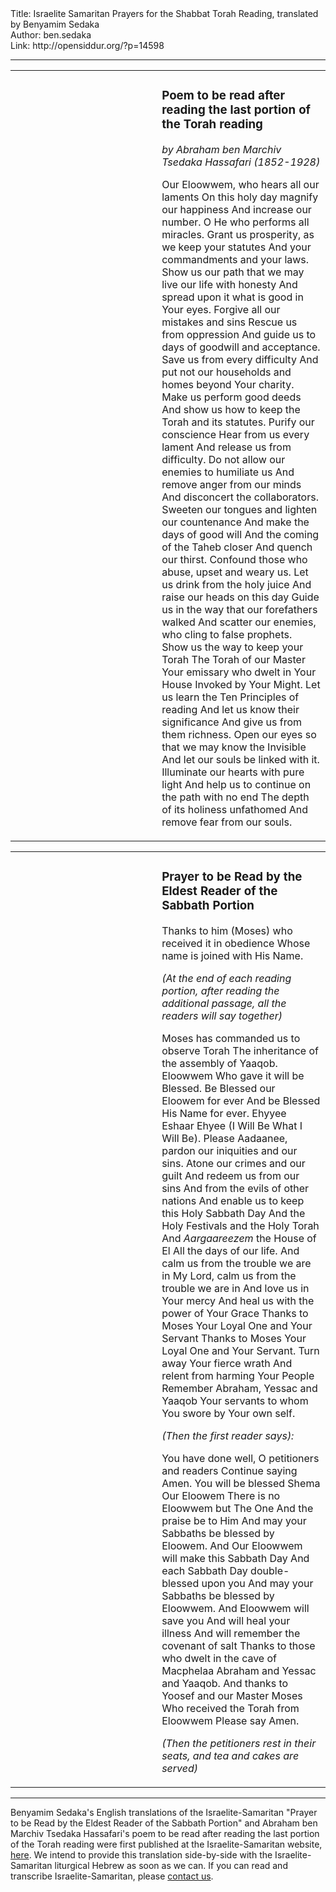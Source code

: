 <html>
<head></head>
<body>
Title: Israelite Samaritan Prayers for the Shabbat Torah Reading, translated by Benyamim Sedaka<br />
Author: ben.sedaka<br />
Link: http://opensiddur.org/?p=14598
<p />
<hr />

<table style="margin-left: auto;margin-right: auto;">
<tbody>
<tr><td style="vertical-align:top;" width="46%">
<div class="liturgy" style="text-align: right;"><span lang="he">

</span></div></td>

<td style="vertical-align:top;" width="53%"><div class="english">
<h3>Poem to be read after reading the last portion of the Torah reading</h3>

<em>by Abraham ben Marchiv Tsedaka Hassafari (1852-1928)</em>
 
Our Eloowwem, who hears all our laments
On this holy day magnify our happiness
And increase our number.
O He who performs all miracles.
Grant us prosperity, as we keep your statutes
And your commandments and your laws.
Show us our path that we may live our life with honesty
And spread upon it what is good in Your eyes.
Forgive all our mistakes and sins
Rescue us from oppression
And guide us to days of goodwill and acceptance.
Save us from every difficulty
And put not our households and homes beyond Your charity.
Make us perform good deeds
And show us how to keep the Torah and its statutes.
Purify our conscience
Hear from us every lament
And release us from difficulty.
Do not allow our enemies to humiliate us
And remove anger from our minds
And disconcert the collaborators.
Sweeten our tongues and lighten our countenance
And make the days of good will
And the coming of the Taheb closer
And quench our thirst.
Confound those who abuse, upset and weary us.
Let us drink from the holy juice
And raise our heads on this day
Guide us in the way that our forefathers walked
And scatter our enemies, who cling to false prophets.
Show us the way to keep your Torah
The Torah of our Master
Your emissary who dwelt in Your House
Invoked by Your Might.
Let us learn the Ten Principles of reading
And let us know their significance
And give us from them richness.
Open our eyes so that we may know the Invisible
And let our souls be linked with it.
Illuminate our hearts with pure light
And help us to continue on the path with no end
The depth of its holiness unfathomed
And remove fear from our souls.
</div></td>
</tr>
</tbody></table>



<table style="margin-left: auto;margin-right: auto;">
<tbody>
<tr><td style="vertical-align:top;" width="46%">
<div class="liturgy" style="text-align: right;"><span lang="he">

</span></div></td>

<td style="vertical-align:top;" width="53%"><div class="english">
<h3>Prayer to be Read by the Eldest Reader of the Sabbath Portion</h3>
 
Thanks to him (Moses) who received it in obedience Whose name is joined with His Name.

<em>(At the end of each reading portion, after reading the additional passage, all the readers will say together)</em>
 
Moses has commanded us to observe Torah
The inheritance of the assembly of Yaaqob.
Eloowwem Who gave it will be Blessed.
Be Blessed our Eloowem for ever
And be Blessed His Name for ever.
Ehyyee Eshaar Ehyee (I Will Be What I Will Be).
Please Aadaanee, pardon our iniquities and our sins.
Atone our crimes and our guilt
And redeem us from our sins
And from the evils of other nations
And enable us to keep this Holy Sabbath Day
And the Holy Festivals and the Holy Torah
And <em>Aargaareezem</em> the House of El
All the days of our life.
And calm us from the trouble we are in
My Lord, calm us from the trouble we are in
And love us in Your mercy
And heal us with the power of Your Grace
Thanks to Moses Your Loyal One and Your Servant
Thanks to Moses Your Loyal One and Your Servant.
Turn away Your fierce wrath
And relent from harming Your People
Remember Abraham, Yessac and Yaaqob
Your servants to whom You swore by Your own self.

<em>(Then the first reader says):</em>

You have done well, O petitioners and readers
Continue saying Amen.
You will be blessed Shema Our Eloowem
There is no Eloowwem but The One
And the praise be to Him
And may your Sabbaths be blessed by Eloowem.
And Our Eloowwem will make this Sabbath Day
And each Sabbath Day double-blessed upon you
And may your Sabbaths be blessed by Eloowwem.
And Eloowwem will save you
And will heal your illness
And will remember the covenant of salt
Thanks to those who dwelt in the cave of Macphelaa
Abraham and Yessac and Yaaqob.
And thanks to Yoosef and our Master Moses
Who received the Torah from Eloowwem
Please say Amen.

<em>(Then the petitioners rest in their seats, and tea and cakes are served)</em>
</div></td>
</tr>
</tbody></table>


<hr />
Benyamim Sedaka's English translations of the Israelite-Samaritan "Prayer to be Read by the Eldest Reader of the Sabbath Portion" and Abraham ben Marchiv Tsedaka Hassafari's poem to be read after reading the last portion of the Torah reading were first published at the Israelite-Samaritan website, <a href="https://www.israelite-samaritans.com/religion/prayer/">here</a>. We intend to provide this translation side-by-side with the Israelite-Samaritan liturgical Hebrew as soon as we can. If you can read and transcribe Israelite-Samaritan, please <a href="https://opensiddur.org/contact/">contact us</a>.
</body>
</html>